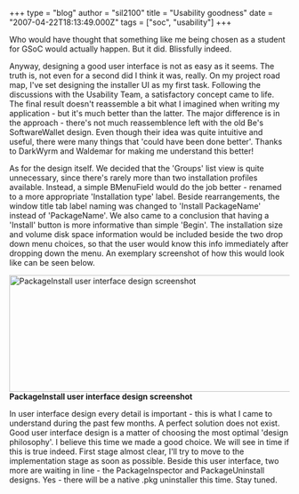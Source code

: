 +++
type = "blog"
author = "sil2100"
title = "Usability goodness"
date = "2007-04-22T18:13:49.000Z"
tags = ["soc", "usability"]
+++

Who would have thought that something like me being chosen as a student for GSoC would actually happen. But it did. Blissfully indeed.

Anyway, designing a good user interface is not as easy as it seems. The truth is, not even for a second did I think it was, really. On my project road map, I've set designing the installer UI as my first task. Following the discussions with the Usability Team, a satisfactory concept came to life. The final result doesn't reassemble a bit what I imagined when writing my application - but it's much better than the latter. The major difference is in the approach - there's not much reassemblence left with the old Be's SoftwareWallet design. Even though their idea was quite intuitive and useful, there were many things that 'could have been done better'. Thanks to DarkWyrm and Waldemar for making me understand this better!

As for the design itself. We decided that the 'Groups' list view is quite unnecessary, since there's rarely more than two installation profiles available. Instead, a simple BMenuField would do the job better - renamed to a more appropriate 'Installation type' label. Beside rearrangements, the window title tab label naming was changed to 'Install PackageName' instead of 'PackageName'. We also came to a conclusion that having a 'Install' button is more informative than simple 'Begin'. The installation size and volume disk space information would be included beside the two drop down menu choices, so that the user would know this info immediately after dropping down the menu. An exemplary screenshot of how this would look like can be seen below.

<span class="inline center" style="width: 535px;"><a href="/" onclick="launch_popup(1653, 535, 210); return false;" target="_blank"><img src="/files/screenshots/packageinstall_ui.png" alt="PackageInstall user interface design screenshot" title="PackageInstall user interface design screenshot" class="image img_assist_custom" height="210" width="535"></a><span class="caption" style="width: 533px;"><strong>PackageInstall user interface design screenshot</strong></span></span>

In user interface design every detail is important - this is what I came to understand during the past few months. A perfect solution does not exist. Good user interface design is a matter of choosing the most optimal 'design philosophy'. I believe this time we made a good choice. We will see in time if this is true indeed.
First stage almost clear, I'll try to move to the implementation stage as soon as possible. Beside this user interface, two more are waiting in line - the PackageInspector and PackageUninstall designs. Yes - there will be a native .pkg uninstaller this time. Stay tuned.